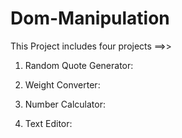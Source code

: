 # Dom-Manipulation

This Project includes four projects ==>>

1. Random Quote Generator: 

2. Weight Converter:

3. Number Calculator:

4. Text Editor:

